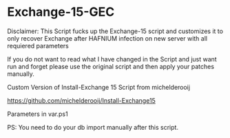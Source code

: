 # Exchange-15-GEC

Disclaimer:
This Script fucks up the Exchange-15 script and customizes it to only recover Exchange after HAFNIUM infection on new server with all requiered parameters

If you do not want to read what I have changed in the Script and just want run and forget please use the original script and then apply your patches manually.

Custom Version of Install-Exchange 15 Script from michelderooij

https://github.com/michelderooij/Install-Exchange15

Parameters in var.ps1

PS: You need to do your db import manually after this script.
